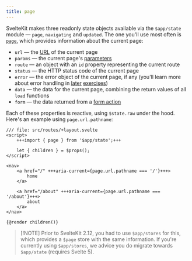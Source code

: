 ```yaml
---
title: page
---
```


SvelteKit makes three readonly state objects available via the `$app/state` module — `page`, `navigating` and `updated`. The one you'll use most often is [`page`](/docs/kit/@sveltejs-kit#Page), which provides information about the current page:

- `url` — the [URL](https://developer.mozilla.org/en-US/docs/Web/API/URL) of the current page
- `params` — the current page's [parameters](params)
- `route` — an object with an `id` property representing the current route
- `status` — the HTTP status code of the current page
- `error` — the error object of the current page, if any (you'll learn more about error handling in [later](error-basics) [exercises](handleerror))
- `data` — the data for the current page, combining the return values of all `load` functions
- `form` — the data returned from a [form action](the-form-element)

Each of these properties is reactive, using `$state.raw` under the hood. Here's an example using `page.url.pathname`:

```svelte
/// file: src/routes/+layout.svelte
<script>
	+++import { page } from '$app/state';+++

	let { children } = $props();
</script>

<nav>
	<a href="/" +++aria-current={page.url.pathname === '/'}+++>
		home
	</a>

	<a href="/about" +++aria-current={page.url.pathname === '/about'}+++>
		about
	</a>
</nav>

{@render children()}
```

> [!NOTE] Prior to SvelteKit 2.12, you had to use `$app/stores` for this, which provides a `$page` store with the same information. If you're currently using `$app/stores`, we advice you do migrate towards `$app/state` (requires Svelte 5).
